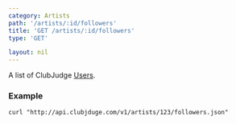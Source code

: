 ```yaml
---
category: Artists
path: '/artists/:id/followers'
title: 'GET /artists/:id/followers'
type: 'GET'

layout: nil
---
```


A list of ClubJudge [Users](#/user-model).

### Example

```
curl "http://api.clubjduge.com/v1/artists/123/followers.json"
```




